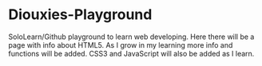 # Diouxies-Playground
SoloLearn/Github playground to learn web developing.
Here there will be a page with info about HTML5. As I grow in my learning more info and functions will be added. CSS3 and JavaScript will also be added as I learn. 
